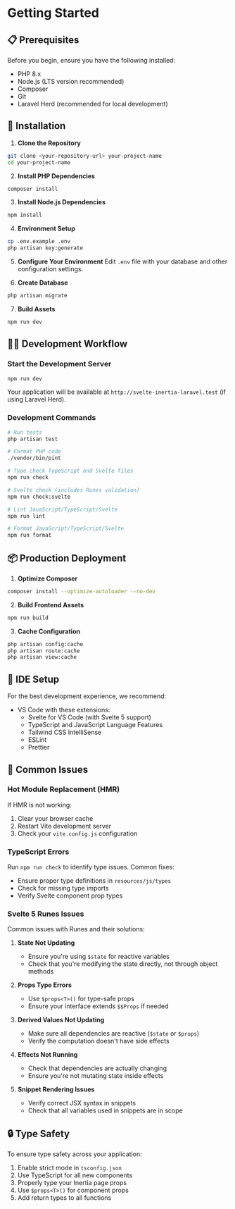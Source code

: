 # Getting Started

## 📋 Prerequisites

Before you begin, ensure you have the following installed:

- PHP 8.x
- Node.js (LTS version recommended)
- Composer
- Git
- Laravel Herd (recommended for local development)

## 🚀 Installation

1. **Clone the Repository**

```bash
git clone <your-repository-url> your-project-name
cd your-project-name
```

2. **Install PHP Dependencies**

```bash
composer install
```

3. **Install Node.js Dependencies**

```bash
npm install
```

4. **Environment Setup**

```bash
cp .env.example .env
php artisan key:generate
```

5. **Configure Your Environment**
   Edit `.env` file with your database and other configuration settings.

6. **Create Database**

```bash
php artisan migrate
```

7. **Build Assets**

```bash
npm run dev
```

## 🏃‍♂️ Development Workflow

### Start the Development Server

```bash
npm run dev
```

Your application will be available at `http://svelte-inertia-laravel.test` (if using Laravel Herd).

### Development Commands

```bash
# Run tests
php artisan test

# Format PHP code
./vendor/bin/pint

# Type check TypeScript and Svelte files
npm run check

# Svelte check (includes Runes validation)
npm run check:svelte

# Lint JavaScript/TypeScript/Svelte
npm run lint

# Format JavaScript/TypeScript/Svelte
npm run format
```

## 📦 Production Deployment

1. **Optimize Composer**

```bash
composer install --optimize-autoloader --no-dev
```

2. **Build Frontend Assets**

```bash
npm run build
```

3. **Cache Configuration**

```bash
php artisan config:cache
php artisan route:cache
php artisan view:cache
```

## 🔧 IDE Setup

For the best development experience, we recommend:

- VS Code with these extensions:
    - Svelte for VS Code (with Svelte 5 support)
    - TypeScript and JavaScript Language Features
    - Tailwind CSS IntelliSense
    - ESLint
    - Prettier

## 🐛 Common Issues

### Hot Module Replacement (HMR)

If HMR is not working:

1. Clear your browser cache
2. Restart Vite development server
3. Check your `vite.config.js` configuration

### TypeScript Errors

Run `npm run check` to identify type issues. Common fixes:

- Ensure proper type definitions in `resources/js/types`
- Check for missing type imports
- Verify Svelte component prop types

### Svelte 5 Runes Issues

Common issues with Runes and their solutions:

1. **State Not Updating**
   - Ensure you're using `$state` for reactive variables
   - Check that you're modifying the state directly, not through object methods

2. **Props Type Errors**
   - Use `$props<T>()` for type-safe props
   - Ensure your interface extends `$$Props` if needed

3. **Derived Values Not Updating**
   - Make sure all dependencies are reactive (`$state` or `$props`)
   - Verify the computation doesn't have side effects

4. **Effects Not Running**
   - Check that dependencies are actually changing
   - Ensure you're not mutating state inside effects

5. **Snippet Rendering Issues**
   - Verify correct JSX syntax in snippets
   - Check that all variables used in snippets are in scope

## 🔒 Type Safety

To ensure type safety across your application:

1. Enable strict mode in `tsconfig.json`
2. Use TypeScript for all new components
3. Properly type your Inertia page props
4. Use `$props<T>()` for component props
5. Add return types to all functions
